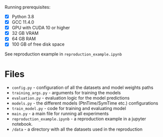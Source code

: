 Running prerequisites:

- [x] Python 3.8
- [x] GCC 11.4.0
- [x] GPU with CUDA 10 or higher
- [x] 32 GB VRAM 
- [x] 64 GB RAM
- [x] 100 GB of free disk space

See reproduction example in `reproduction_example.ipynb`


# Files
- `config.py` - configuration of all the datasets and model weights paths
- `training_args.py` - arguments for training the models
- `evaluation.py` - evaluation logic for the model predictions
- `models.py` - the different models (PtnTime/SymTime etc.) configurations
- `train_model.py` - code for training and evaluating model
- `main.py` - a main file for running all experiments
- `reproduction_example.ipynb` - a reproduction example in a jupyter notebook.
- `/data` - a directory with all the datasets used in the reproduction